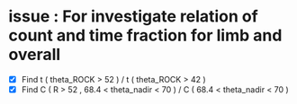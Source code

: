 # issue : For investigate relation of count and time fraction for limb and overall
* [x] Find t ( theta_ROCK > 52 ) / t ( theta_ROCK > 42 )
* [x] Find C ( R > 52 , 68.4 < theta_nadir < 70 ) / C ( 68.4 < theta_nadir < 70 )
